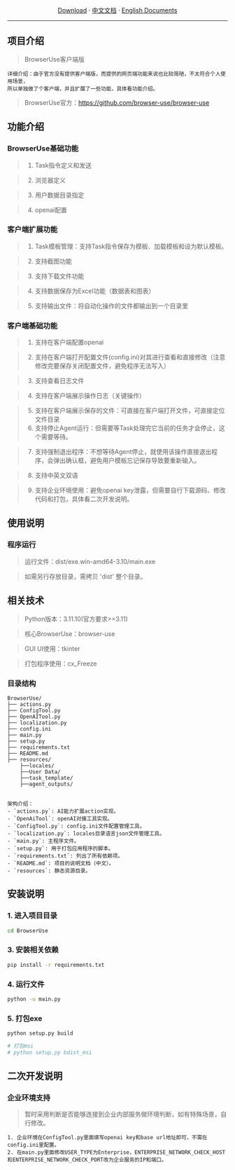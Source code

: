 <p align="center">
  <a href="https://github.com/yincangshiwei/BrowserUse-GUI/releases">Download</a>
  ·
  <a href="https://github.com/yincangshiwei/BrowserUse-GUI/blob/master/README.md">中文文档</a>
  ·
  <a href="https://github.com/yincangshiwei/BrowserUse-GUI/blob/master/README-EN.md">English Documents</a>
</p>

- - -
## 项目介绍

> BrowserUse客户端版

```
详细介绍：由于官方没有提供客户端版，而提供的网页端功能来说也比较简陋，不太符合个人使用场景， 
所以单独做了个客户端，并且扩展了一些功能，具体看功能介绍。
```

> BrowserUse官方：https://github.com/browser-use/browser-use

## 功能介绍

### BrowserUse基础功能

> 1. Task指令定义和发送

> 2. 浏览器定义

> 3. 用户数据目录指定

> 4. openai配置

### 客户端扩展功能

> 1. Task模板管理：支持Task指令保存为模板、加载模板和设为默认模板。

> 2. 支持截图功能

> 3. 支持下载文件功能

> 4. 支持数据保存为Excel功能（数据表和图表）

> 5. 支持输出文件：将自动化操作的文件都输出到一个目录里

### 客户端基础功能

> 1. 支持在客户端配置openai

> 2. 支持在客户端打开配置文件(config.ini)对其进行查看和直接修改（注意修改完要保存关闭配置文件，避免程序无法写入）

> 3. 支持查看日志文件

> 4. 支持在客户端展示操作日志（关键操作）

> 5. 支持在客户端展示保存的文件：可直接在客户端打开文件，可直接定位文件目录
> 6. 支持停止Agent运行：但需要等Task处理完它当前的任务才会停止，这个需要等待。

> 7. 支持强制退出程序：不想等待Agent停止，就使用该操作直接退出程序，会弹出确认框，避免用户模板忘记保存导致要重新输入。

> 8. 支持中英文双语

> 9. 支持企业环境使用：避免openai key泄露，但需要自行下载源码、修改代码和打包，具体看二次开发说明。

## 使用说明

### 程序运行

> 运行文件：dist/exe.win-amd64-3.10/main.exe

> 如需另行存放目录，需拷贝 'dist' 整个目录。

## 相关技术

> Python版本：3.11.10(官方要求>=3.11)

> 核心BrowserUse：browser-use

> GUI UI使用：tkinter

> 打包程序使用：cx_Freeze

### 目录结构

```
BrowserUse/
├── actions.py
├── ConfigTool.py
├── OpenAITool.py
├── localization.py
├── config.ini
├── main.py
├── setup.py
├── requirements.txt
├── README.md
├── resources/
    ├──locales/
    ├──User Data/
    ├──task_template/
    ├──agent_outputs/
```

```

架构介绍：
- `actions.py`: AI能力扩展action实现。
- `OpenAiTool`: openAI对接工具实现。
- `ConfigTool.py`: config.ini文件配置管理工具。
- `localization.py`: locales目录语言json文件管理工具。
- `main.py`: 主程序文件。
- `setup.py`: 用于打包应用程序的脚本。
- `requirements.txt`: 列出了所有依赖项。
- `README.md`: 项目的说明文档（中文）。
- `resources`: 静态资源目录。

```

## 安装说明

### 1. 进入项目目录
```sh
cd BrowserUse
```

### 3. 安装相关依赖
```sh
pip install -r requirements.txt
```

### 4. 运行文件
```sh
python -u main.py
```

### 5. 打包exe
```sh
python setup.py build

# 打包msi
# python setup.py bdist_msi
```

## 二次开发说明

### 企业环境支持

> 暂时采用判断是否能够连接到企业内部服务做环境判断，如有特殊场景，自行修改。

```
1. 企业环境在ConfigTool.py里面填写openai key和base url地址即可，不需在config.ini里配置。
2. 在main.py里面修改USER_TYPE为Enterprise，ENTERPRISE_NETWORK_CHECK_HOST和ENTERPRISE_NETWORK_CHECK_PORT改为企业服务的IP和端口。
```
